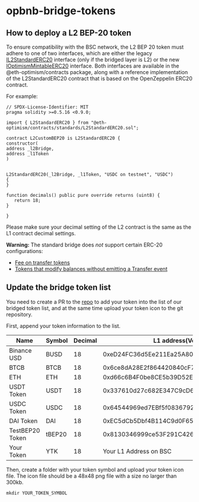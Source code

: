 # opbnb-bridge-tokens



## How to deploy a L2 BEP-20 token 

To ensure compatibility with the BSC network, the L2 BEP 20 token must adhere to one of two interfaces, which are either the legacy [IL2StandardERC20](https://github.com/ethereum-optimism/optimism/blob/8b392e9b613ea4ca0270c2dca24d3485b7454954/packages/contracts/contracts/standards/IL2StandardERC20.sol) interface (only if the bridged layer is L2) or the new [IOptimismMintableERC20](https://github.com/ethereum-optimism/optimism/blob/develop/packages/contracts-bedrock/contracts/universal/IOptimismMintableERC20.sol) interface. Both interfaces are available in the @eth-optimism/contracts package, along with a reference implementation of the L2StandardERC20 contract that is based on the OpenZeppelin ERC20 contract.

For example:

```solidity
// SPDX-License-Identifier: MIT
pragma solidity >=0.5.16 <0.9.0;

import { L2StandardERC20 } from "@eth-optimism/contracts/standards/L2StandardERC20.sol";

contract L2CustomBEP20 is L2StandardERC20 {
constructor(
address _l2Bridge,
address _l1Token
)


L2StandardERC20(_l2Bridge, _l1Token, "USDC on testnet", "USDC")
{
}

function decimals() public pure override returns (uint8) {
   return 18;
}

}

```

Please make sure your decimal setting of the L2 contract is the same as the L1 contract decimal settings. 

**Warning:** The standard bridge does *not* support certain ERC-20 configurations:

- [Fee on transfer tokens](https://github.com/d-xo/weird-erc20#fee-on-transfer)
- [Tokens that modify balances without emitting a Transfer event](https://github.com/d-xo/weird-erc20#balance-modifications-outside-of-transfers-rebasingairdrops)

## Update the bridge token list

You need to create a PR to the [repo](https://github.com/bnb-chain/opbnb-bridge-tokens.git) to add your token into the list of our bridged token list, and at the same time upload your token icon to the git repository.

First, append your token information to the list. 

| Name        | Symbol | Decimal | L1 address(Verified)                       | L2 address(Verfied)                        |
| ----------- | ------ | ------- | ------------------------------------------ | ------------------------------------------ |
| Binance USD | BUSD   | 18      | 0xeD24FC36d5Ee211Ea25A80239Fb8C4Cfd80f12Ee | 0xa9aD1484D9Bfb27adbc2bf50A6E495777CC8cFf2 |
| BTCB        | BTCB   | 18      | 0x6ce8dA28E2f864420840cF74474eFf5fD80E65B8 | 0x3AB4E696E31173409dbfBb1FEB5b9A7cC55A212c |
| ETH         | ETH    | 18      | 0xd66c6B4F0be8CE5b39D52E0Fd1344c389929B378 | 0x584f7b986d9942B0859a1E6921efA5342A673d04 |
| USDT Token  | USDT   | 18      | 0x337610d27c682E347C9cD60BD4b3b107C9d34dDd | 0xCF712f20c85421d00EAa1B6F6545AaEEb4492B75 |
| USDC Token  | USDC   | 18      | 0x64544969ed7EBf5f083679233325356EbE738930 | 0x845E27B8A4ad1Fe3dc0b41b900dC8C1Bb45141C3 |
| DAI Token   | DAI    | 18      | 0xEC5dCb5Dbf4B114C9d0F65BcCAb49EC54F6A0867 | 0xf46896fbEf6478eaCcFB1C815915daa7e6f87b22 |
| TestBEP20 Token   | tBEP20 | 18   | 0x8130346999ce53F291C426e4E075949aE24549f6 | 0x2C58b64b4BA448A9b60e9398E58d17F1824da962 |
| Your Token  | YTK    | 18      | Your L1 Address on BSC                     | Your L2 Address on opBNB                   |

Then, create a folder with your token symbol and upload your token icon file. The icon file should be a 48x48 png file with a size no larger than 300kb.

```shell
mkdir YOUR_TOKEN_SYMBOL
```
